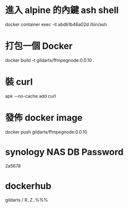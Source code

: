 # 進入 alpine 的內鍵 ash shell
docker container exec -it abdb1b46a02d /bin/ash

# 打包一個 Docker
docker build -t gildarts/ffmpegnode:0.0.10 .

# 裝 curl
apk --no-cache add curl

# 發佈 docker image
docker push gildarts/ffmpegnode:0.0.10

# synology NAS DB Password
2a5678

# dockerhub
gildarts / R..Z..%%%